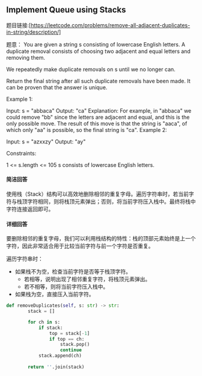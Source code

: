 ## Implement Queue using Stacks
题目链接:[https://leetcode.com/problems/remove-all-adjacent-duplicates-in-string/description/]

题意： 
You are given a string s consisting of lowercase English letters. A duplicate removal consists of choosing two adjacent and equal letters and removing them.

We repeatedly make duplicate removals on s until we no longer can.

Return the final string after all such duplicate removals have been made. It can be proven that the answer is unique.

 

Example 1:

Input: s = "abbaca"
Output: "ca"
Explanation: 
For example, in "abbaca" we could remove "bb" since the letters are adjacent and equal, and this is the only possible move.  The result of this move is that the string is "aaca", of which only "aa" is possible, so the final string is "ca".
Example 2:

Input: s = "azxxzy"
Output: "ay"
 

Constraints:

1 <= s.length <= 105
s consists of lowercase English letters.

#### 简洁回答
使用栈（Stack）结构可以高效地删除相邻的重复字母。遍历字符串时，若当前字符与栈顶字符相同，则将栈顶元素弹出；否则，将当前字符压入栈中。最终将栈中字符连接返回即可。
  
#### 详细回答

要删除相邻的重复字母，我们可以利用栈结构的特性：栈的顶部元素始终是上一个字符，因此非常适合用于比较当前字符与前一个字符是否重复。

遍历字符串时：
- 如果栈不为空，检查当前字符是否等于栈顶字符。
  - 若相等，说明出现了相邻重复字符，将栈顶元素弹出。
  - 若不相等，则将当前字符压入栈中。
- 如果栈为空，直接压入当前字符。


```python
def removeDuplicates(self, s: str) -> str:
        stack = []

        for ch in s:
            if stack:
                top = stack[-1]
                if top == ch:
                    stack.pop()
                    continue
            stack.append(ch)
              
        return ''.join(stack)
```
